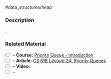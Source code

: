 #data_structures/heap

### Description

.
### Related Material

- [ ] – **Course:** [Priority Queue - Introduction](https://www.coursera.org/lecture/data-structures/introduction-2OpTs)
- [ ] – **Article:** [CS 61B Lecture 24: Priority Queues](https://archive.org/details/ucberkeley_webcast_yIUFT6AKBGE)
- [ ] – **Video:** 
- [ ] – 